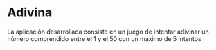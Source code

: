 # Adivina
La aplicación desarrollada consiste en un juego de intentar adivinar un número comprendido entre el 1 y el 50 con un máximo de 5 intentos
